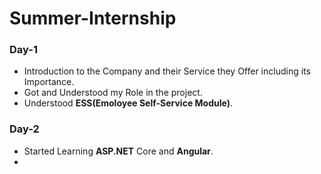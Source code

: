 # Summer-Internship
### Day-1
- Introduction to the Company and their Service they Offer including its Importance.
- Got and Understood my Role in the project.
- Understood **ESS(Emoloyee Self-Service Module)**.

### Day-2
- Started Learning **ASP.NET** Core and **Angular**.
-  